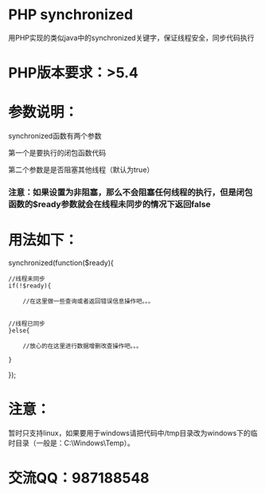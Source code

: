 # PHP synchronized
用PHP实现的类似java中的synchronized关键字，保证线程安全，同步代码执行

# PHP版本要求：>5.4

# 参数说明：
synchronized函数有两个参数

  第一个是要执行的闭包函数代码

  第二个参数是是否阻塞其他线程（默认为true）
### 注意：如果设置为非阻塞，那么不会阻塞任何线程的执行，但是闭包函数的$ready参数就会在线程未同步的情况下返回false

# 用法如下：
synchronized(function($ready){

    //线程未同步
    if(!$ready){

        //在这里做一些查询或者返回错误信息操作吧。。。


    //线程已同步
    }else{

        //放心的在这里进行数据增删改查操作吧。。。

    }



});

# 注意：
暂时只支持linux，如果要用于windows请把代码中/tmp目录改为windows下的临时目录（一般是：C:\Windows\Temp）。

# 交流QQ：987188548
